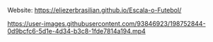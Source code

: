 Website:
https://eliezerbrasilian.github.io/Escala-o-Futebol/


https://user-images.githubusercontent.com/93846923/198752844-0d9bcfc6-5d1e-4d34-b3c8-1fde7814a194.mp4

